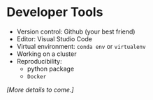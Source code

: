# Developer Tools

* Version control: Github (your best friend)
* Editor: Visual Studio Code
* Virtual environment: `conda env` or `virtualenv`
* Working on a cluster
* Reproducibility:
    * python package
    * `Docker`

*[More details to come.]*
